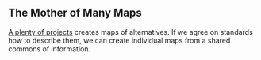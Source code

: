 ## The Mother of Many Maps ##

[A plenty of projects](http://mmm.3oe.de/wiki/Category:Datasource) creates maps of alternatives. If we agree on standards how to describe them, we can create individual maps from a shared commons of information.